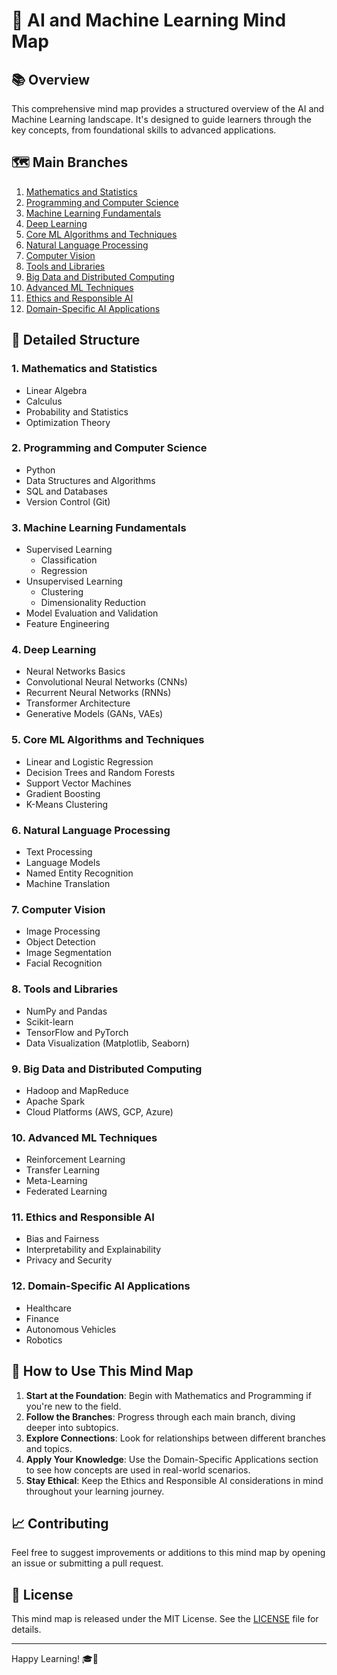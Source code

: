 # 🧠 AI and Machine Learning Mind Map

## 📚 Overview

This comprehensive mind map provides a structured overview of the AI and Machine Learning landscape. It's designed to guide learners through the key concepts, from foundational skills to advanced applications.

## 🗺️ Main Branches

1. [Mathematics and Statistics](#1-mathematics-and-statistics)
2. [Programming and Computer Science](#2-programming-and-computer-science)
3. [Machine Learning Fundamentals](#3-machine-learning-fundamentals)
4. [Deep Learning](#4-deep-learning)
5. [Core ML Algorithms and Techniques](#5-core-ml-algorithms-and-techniques)
6. [Natural Language Processing](#6-natural-language-processing)
7. [Computer Vision](#7-computer-vision)
8. [Tools and Libraries](#8-tools-and-libraries)
9. [Big Data and Distributed Computing](#9-big-data-and-distributed-computing)
10. [Advanced ML Techniques](#10-advanced-ml-techniques)
11. [Ethics and Responsible AI](#11-ethics-and-responsible-ai)
12. [Domain-Specific AI Applications](#12-domain-specific-ai-applications)

## 🌳 Detailed Structure

### 1. Mathematics and Statistics
- Linear Algebra
- Calculus
- Probability and Statistics
- Optimization Theory

### 2. Programming and Computer Science
- Python
- Data Structures and Algorithms
- SQL and Databases
- Version Control (Git)

### 3. Machine Learning Fundamentals
- Supervised Learning
  - Classification
  - Regression
- Unsupervised Learning
  - Clustering
  - Dimensionality Reduction
- Model Evaluation and Validation
- Feature Engineering

### 4. Deep Learning
- Neural Networks Basics
- Convolutional Neural Networks (CNNs)
- Recurrent Neural Networks (RNNs)
- Transformer Architecture
- Generative Models (GANs, VAEs)

### 5. Core ML Algorithms and Techniques
- Linear and Logistic Regression
- Decision Trees and Random Forests
- Support Vector Machines
- Gradient Boosting
- K-Means Clustering

### 6. Natural Language Processing
- Text Processing
- Language Models
- Named Entity Recognition
- Machine Translation

### 7. Computer Vision
- Image Processing
- Object Detection
- Image Segmentation
- Facial Recognition

### 8. Tools and Libraries
- NumPy and Pandas
- Scikit-learn
- TensorFlow and PyTorch
- Data Visualization (Matplotlib, Seaborn)

### 9. Big Data and Distributed Computing
- Hadoop and MapReduce
- Apache Spark
- Cloud Platforms (AWS, GCP, Azure)

### 10. Advanced ML Techniques
- Reinforcement Learning
- Transfer Learning
- Meta-Learning
- Federated Learning

### 11. Ethics and Responsible AI
- Bias and Fairness
- Interpretability and Explainability
- Privacy and Security

### 12. Domain-Specific AI Applications
- Healthcare
- Finance
- Autonomous Vehicles
- Robotics

## 🚀 How to Use This Mind Map

1. **Start at the Foundation**: Begin with Mathematics and Programming if you're new to the field.
2. **Follow the Branches**: Progress through each main branch, diving deeper into subtopics.
3. **Explore Connections**: Look for relationships between different branches and topics.
4. **Apply Your Knowledge**: Use the Domain-Specific Applications section to see how concepts are used in real-world scenarios.
5. **Stay Ethical**: Keep the Ethics and Responsible AI considerations in mind throughout your learning journey.

## 📈 Contributing

Feel free to suggest improvements or additions to this mind map by opening an issue or submitting a pull request.

## 📄 License

This mind map is released under the MIT License. See the [LICENSE](LICENSE) file for details.

---

Happy Learning! 🎓🤖

